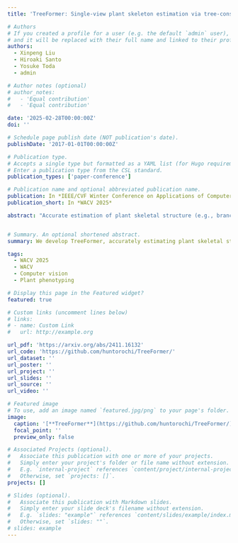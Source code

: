 ```yaml
---
title: 'TreeFormer: Single-view plant skeleton estimation via tree-constrained graph generation'

# Authors
# If you created a profile for a user (e.g. the default `admin` user), write the username (folder name) here
# and it will be replaced with their full name and linked to their profile.
authors:
  - Xinpeng Liu
  - Hiroaki Santo
  - Yosuke Toda
  - admin

# Author notes (optional)
# author_notes:
#   - 'Equal contribution'
#   - 'Equal contribution'

date: '2025-02-28T00:00:00Z'
doi: ''

# Schedule page publish date (NOT publication's date).
publishDate: '2017-01-01T00:00:00Z'

# Publication type.
# Accepts a single type but formatted as a YAML list (for Hugo requirements).
# Enter a publication type from the CSL standard.
publication_types: ['paper-conference']

# Publication name and optional abbreviated publication name.
publication: In *IEEE/CVF Winter Conference on Applications of Computer Vision (WACV 2025)*
publication_short: In *WACV 2025*

abstract: "Accurate estimation of plant skeletal structure (e.g., branching structure) from images is essential for smart agriculture and plant science. Unlike human skeletons with fixed topology, plant skeleton estimation presents a unique challenge, i.e., estimating arbitrary tree graphs from images. While recent graph generation methods successfully infer thin structures from images, it is challenging to constrain the output graph strictly to a tree structure. To this problem, we present TreeFormer, a plant skeleton estimator via tree-constrained graph generation. Our approach combines learning-based graph generation with traditional graph algorithms to impose the constraints during the training loop. Specifically, our method projects an unconstrained graph onto a minimum spanning tree (MST) during the training loop and incorporates this prior knowledge into the gradient descent optimization by suppressing unwanted feature values. Experiments show that our method accurately estimates target plant skeletal structures for multiple domains: Synthetic tree patterns, real botanical roots, and grapevine branches."


# Summary. An optional shortened abstract.
summary: We develop TreeFormer, accurately estimating plant skeletal structure from a single image.

tags:
  - WACV 2025
  - WACV
  - Computer vision
  - Plant phenotyping

# Display this page in the Featured widget?
featured: true

# Custom links (uncomment lines below)
# links:
# - name: Custom Link
#   url: http://example.org

url_pdf: 'https://arxiv.org/abs/2411.16132'
url_code: 'https://github.com/huntorochi/TreeFormer/'
url_dataset: ''
url_poster: ''
url_project: ''
url_slides: ''
url_source: ''
url_video: ''

# Featured image
# To use, add an image named `featured.jpg/png` to your page's folder.
image:
  caption: '[**TreeFormer**](https://github.com/huntorochi/TreeFormer/)'
  focal_point: ''
  preview_only: false

# Associated Projects (optional).
#   Associate this publication with one or more of your projects.
#   Simply enter your project's folder or file name without extension.
#   E.g. `internal-project` references `content/project/internal-project/index.md`.
#   Otherwise, set `projects: []`.
projects: []

# Slides (optional).
#   Associate this publication with Markdown slides.
#   Simply enter your slide deck's filename without extension.
#   E.g. `slides: "example"` references `content/slides/example/index.md`.
#   Otherwise, set `slides: ""`.
# slides: example
---
```


<!-- {{% callout note %}}
Click the _Cite_ button above to demo the feature to enable visitors to import publication metadata into their reference management software.
{{% /callout %}}

{{% callout note %}}
Create your slides in Markdown - click the _Slides_ button to check out the example.
{{% /callout %}}

Add the publication's **full text** or **supplementary notes** here. You can use rich formatting such as including [code, math, and images](https://docs.hugoblox.com/content/writing-markdown-latex/). -->
